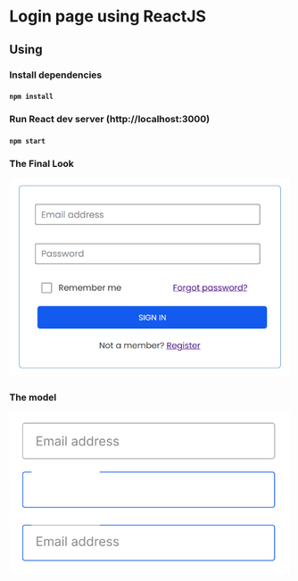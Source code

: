 # Login page using ReactJS
## Using

### Install dependencies

#### `npm install`

### Run React dev server (http://localhost:3000)

#### `npm start`

### The Final Look

![Final Look](docs/FinalLook.png)

### The model

![Login Page](docs/LoginPage.png)

